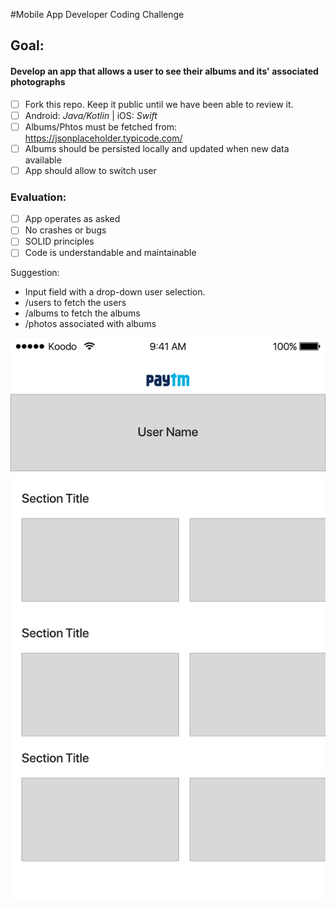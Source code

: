#Mobile App Developer Coding Challenge

## Goal:

#### Develop an app that allows a user to see their albums and its' associated photographs

- [ ] Fork this repo. Keep it public until we have been able to review it.
- [ ] Android: _Java/Kotlin_ | iOS: _Swift_
- [ ] Albums/Phtos must be fetched from: https://jsonplaceholder.typicode.com/
- [ ] Albums should be persisted locally and updated when new data available
- [ ] App should allow to switch user

### Evaluation:
- [ ] App operates as asked
- [ ] No crashes or bugs
- [ ] SOLID principles
- [ ] Code is understandable and maintainable

Suggestion: 
- Input field with a drop-down user selection.
- /users to fetch the users
- /albums to fetch the albums
- /photos associated with albums


![UI Suggested Wireframe](ui_suggestion.png)

